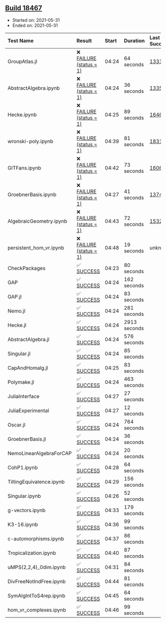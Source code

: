 ## [Build 18467](https://oscarci.mathematik.uni-kl.de/job/oscar/18467/)

* Started on: 2021-05-31
* Ended on: 2021-05-31

| Test Name    | Result | Start | Duration | Last Success | First Failure |
|:-------------|:-------|:------|:---------|:-------------|:--------------|
| GroupAtlas.jl | ❌ [FAILURE (status = 1)](https://oscarci.mathematik.uni-kl.de/job/oscar/18467/artifact/logs/build-18467/GroupAtlas.jl.log) | 04:24 | 64 seconds | [13311](https://oscarci.mathematik.uni-kl.de/job/oscar/13311/) | [13312](https://oscarci.mathematik.uni-kl.de/job/oscar/13312/) |
| AbstractAlgebra.ipynb | ❌ [FAILURE (status = 1)](https://oscarci.mathematik.uni-kl.de/job/oscar/18467/artifact/logs/build-18467/AbstractAlgebra.ipynb.log) | 04:24 | 36 seconds | [13355](https://oscarci.mathematik.uni-kl.de/job/oscar/13355/) | [13356](https://oscarci.mathematik.uni-kl.de/job/oscar/13356/) |
| Hecke.ipynb | ❌ [FAILURE (status = 1)](https://oscarci.mathematik.uni-kl.de/job/oscar/18467/artifact/logs/build-18467/Hecke.ipynb.log) | 04:25 | 89 seconds | [16463](https://oscarci.mathematik.uni-kl.de/job/oscar/16463/) | [16464](https://oscarci.mathematik.uni-kl.de/job/oscar/16464/) |
| wronski-poly.ipynb | ❌ [FAILURE (status = 1)](https://oscarci.mathematik.uni-kl.de/job/oscar/18467/artifact/logs/build-18467/wronski-poly.ipynb.log) | 04:39 | 81 seconds | [18314](https://oscarci.mathematik.uni-kl.de/job/oscar/18314/) | [18315](https://oscarci.mathematik.uni-kl.de/job/oscar/18315/) |
| GITFans.ipynb | ❌ [FAILURE (status = 1)](https://oscarci.mathematik.uni-kl.de/job/oscar/18467/artifact/logs/build-18467/GITFans.ipynb.log) | 04:42 | 73 seconds | [16068](https://oscarci.mathematik.uni-kl.de/job/oscar/16068/) | [16069](https://oscarci.mathematik.uni-kl.de/job/oscar/16069/) |
| GroebnerBasis.ipynb | ❌ [FAILURE (status = 1)](https://oscarci.mathematik.uni-kl.de/job/oscar/18467/artifact/logs/build-18467/GroebnerBasis.ipynb.log) | 04:27 | 41 seconds | [13748](https://oscarci.mathematik.uni-kl.de/job/oscar/13748/) | [13749](https://oscarci.mathematik.uni-kl.de/job/oscar/13749/) |
| AlgebraicGeometry.ipynb | ❌ [FAILURE (status = 1)](https://oscarci.mathematik.uni-kl.de/job/oscar/18467/artifact/logs/build-18467/AlgebraicGeometry.ipynb.log) | 04:43 | 72 seconds | [15322](https://oscarci.mathematik.uni-kl.de/job/oscar/15322/) | [15323](https://oscarci.mathematik.uni-kl.de/job/oscar/15323/) |
| persistent_hom_vr.ipynb | ❌ [FAILURE (status = 1)](https://oscarci.mathematik.uni-kl.de/job/oscar/18467/artifact/logs/build-18467/persistent_hom_vr.ipynb.log) | 04:48 | 19 seconds | unknown | unknown |
| CheckPackages | ✅ [SUCCESS](https://oscarci.mathematik.uni-kl.de/job/oscar/18467/artifact/logs/build-18467/CheckPackages.log) | 04:23 | 80 seconds |  |  |
| GAP | ✅ [SUCCESS](https://oscarci.mathematik.uni-kl.de/job/oscar/18467/artifact/logs/build-18467/GAP.log) | 04:24 | 162 seconds |  |  |
| GAP.jl | ✅ [SUCCESS](https://oscarci.mathematik.uni-kl.de/job/oscar/18467/artifact/logs/build-18467/GAP.jl.log) | 04:24 | 83 seconds |  |  |
| Nemo.jl | ✅ [SUCCESS](https://oscarci.mathematik.uni-kl.de/job/oscar/18467/artifact/logs/build-18467/Nemo.jl.log) | 04:24 | 281 seconds |  |  |
| Hecke.jl | ✅ [SUCCESS](https://oscarci.mathematik.uni-kl.de/job/oscar/18467/artifact/logs/build-18467/Hecke.jl.log) | 04:24 | 2913 seconds |  |  |
| AbstractAlgebra.jl | ✅ [SUCCESS](https://oscarci.mathematik.uni-kl.de/job/oscar/18467/artifact/logs/build-18467/AbstractAlgebra.jl.log) | 04:24 | 576 seconds |  |  |
| Singular.jl | ✅ [SUCCESS](https://oscarci.mathematik.uni-kl.de/job/oscar/18467/artifact/logs/build-18467/Singular.jl.log) | 04:24 | 85 seconds |  |  |
| CapAndHomalg.jl | ✅ [SUCCESS](https://oscarci.mathematik.uni-kl.de/job/oscar/18467/artifact/logs/build-18467/CapAndHomalg.jl.log) | 04:25 | 83 seconds |  |  |
| Polymake.jl | ✅ [SUCCESS](https://oscarci.mathematik.uni-kl.de/job/oscar/18467/artifact/logs/build-18467/Polymake.jl.log) | 04:24 | 463 seconds |  |  |
| JuliaInterface | ✅ [SUCCESS](https://oscarci.mathematik.uni-kl.de/job/oscar/18467/artifact/logs/build-18467/JuliaInterface.log) | 04:27 | 27 seconds |  |  |
| JuliaExperimental | ✅ [SUCCESS](https://oscarci.mathematik.uni-kl.de/job/oscar/18467/artifact/logs/build-18467/JuliaExperimental.log) | 04:27 | 12 seconds |  |  |
| Oscar.jl | ✅ [SUCCESS](https://oscarci.mathematik.uni-kl.de/job/oscar/18467/artifact/logs/build-18467/Oscar.jl.log) | 04:24 | 764 seconds |  |  |
| GroebnerBasis.jl | ✅ [SUCCESS](https://oscarci.mathematik.uni-kl.de/job/oscar/18467/artifact/logs/build-18467/GroebnerBasis.jl.log) | 04:24 | 36 seconds |  |  |
| NemoLinearAlgebraForCAP | ✅ [SUCCESS](https://oscarci.mathematik.uni-kl.de/job/oscar/18467/artifact/logs/build-18467/NemoLinearAlgebraForCAP.log) | 04:24 | 20 seconds |  |  |
| CohP1.ipynb | ✅ [SUCCESS](https://oscarci.mathematik.uni-kl.de/job/oscar/18467/artifact/logs/build-18467/CohP1.ipynb.log) | 04:28 | 64 seconds |  |  |
| TiltingEquivalence.ipynb | ✅ [SUCCESS](https://oscarci.mathematik.uni-kl.de/job/oscar/18467/artifact/logs/build-18467/TiltingEquivalence.ipynb.log) | 04:29 | 156 seconds |  |  |
| Singular.ipynb | ✅ [SUCCESS](https://oscarci.mathematik.uni-kl.de/job/oscar/18467/artifact/logs/build-18467/Singular.ipynb.log) | 04:26 | 52 seconds |  |  |
| g-vectors.ipynb | ✅ [SUCCESS](https://oscarci.mathematik.uni-kl.de/job/oscar/18467/artifact/logs/build-18467/g-vectors.ipynb.log) | 04:33 | 179 seconds |  |  |
| K3-16.ipynb | ✅ [SUCCESS](https://oscarci.mathematik.uni-kl.de/job/oscar/18467/artifact/logs/build-18467/K3-16.ipynb.log) | 04:36 | 99 seconds |  |  |
| c-automorphisms.ipynb | ✅ [SUCCESS](https://oscarci.mathematik.uni-kl.de/job/oscar/18467/artifact/logs/build-18467/c-automorphisms.ipynb.log) | 04:37 | 86 seconds |  |  |
| Tropicalization.ipynb | ✅ [SUCCESS](https://oscarci.mathematik.uni-kl.de/job/oscar/18467/artifact/logs/build-18467/Tropicalization.ipynb.log) | 04:40 | 87 seconds |  |  |
| uMPS(2,2,4)_0dim.ipynb | ✅ [SUCCESS](https://oscarci.mathematik.uni-kl.de/job/oscar/18467/artifact/logs/build-18467/uMPS-2-2-4-_0dim.ipynb.log) | 04:31 | 84 seconds |  |  |
| DivFreeNotIndFree.ipynb | ✅ [SUCCESS](https://oscarci.mathematik.uni-kl.de/job/oscar/18467/artifact/logs/build-18467/DivFreeNotIndFree.ipynb.log) | 04:44 | 81 seconds |  |  |
| SymAlgIntToS4rep.ipynb | ✅ [SUCCESS](https://oscarci.mathematik.uni-kl.de/job/oscar/18467/artifact/logs/build-18467/SymAlgIntToS4rep.ipynb.log) | 04:45 | 64 seconds |  |  |
| hom_vr_complexes.ipynb | ✅ [SUCCESS](https://oscarci.mathematik.uni-kl.de/job/oscar/18467/artifact/logs/build-18467/hom_vr_complexes.ipynb.log) | 04:46 | 99 seconds |  |  |
